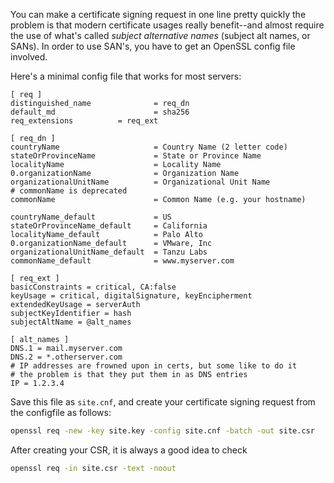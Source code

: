 You can make a certificate signing request in one line pretty quickly
the problem is that modern certificate usages really benefit--and almost require
the use of what's called *subject alternative names* (subject alt names, or SANs).
In order to use SAN's, you have to get an OpenSSL config file involved.

Here's a minimal config file that works for most servers:

``` 
[ req ]
distinguished_name              = req_dn
default_md                      = sha256
req_extensions			= req_ext

[ req_dn ]
countryName                     = Country Name (2 letter code)
stateOrProvinceName             = State or Province Name
localityName                    = Locality Name
0.organizationName              = Organization Name
organizationalUnitName          = Organizational Unit Name
# commonName is deprecated
commonName                      = Common Name (e.g. your hostname)

countryName_default             = US
stateOrProvinceName_default     = California
localityName_default            = Palo Alto
0.organizationName_default      = VMware, Inc
organizationalUnitName_default  = Tanzu Labs
commonName_default              = www.myserver.com

[ req_ext ]
basicConstraints = critical, CA:false
keyUsage = critical, digitalSignature, keyEncipherment
extendedKeyUsage = serverAuth
subjectKeyIdentifier = hash
subjectAltName = @alt_names

[ alt_names ]
DNS.1 = mail.myserver.com
DNS.2 = *.otherserver.com
# IP addresses are frowned upon in certs, but some like to do it
# the problem is that they put them in as DNS entries
IP = 1.2.3.4
```

Save this file as `site.cnf`, and create your certificate signing request
from the configfile as follows:

```bash
openssl req -new -key site.key -config site.cnf -batch -out site.csr
```

After creating your CSR, it is always a good idea to check 


```bash
openssl req -in site.csr -text -noout
```
